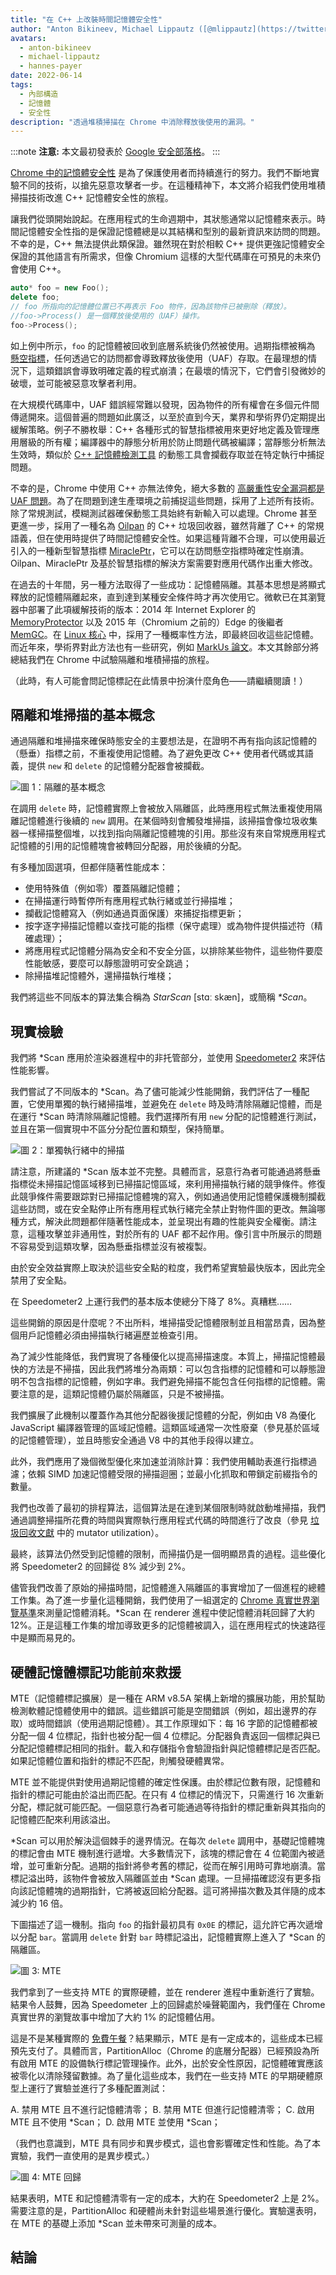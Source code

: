 ```yaml
---
title: "在 C++ 上改裝時間記憶體安全性"
author: "Anton Bikineev, Michael Lippautz ([@mlippautz](https://twitter.com/mlippautz)), Hannes Payer ([@PayerHannes](https://twitter.com/PayerHannes))"
avatars:
  - anton-bikineev
  - michael-lippautz
  - hannes-payer
date: 2022-06-14
tags:
  - 內部構造
  - 記憶體
  - 安全性
description: "透過堆積掃描在 Chrome 中消除釋放後使用的漏洞。"
---
```

:::note
**注意:** 本文最初發表於 [Google 安全部落格](https://security.googleblog.com/2022/05/retrofitting-temporal-memory-safety-on-c.html)。
:::

[Chrome 中的記憶體安全性](https://security.googleblog.com/2021/09/an-update-on-memory-safety-in-chrome.html) 是為了保護使用者而持續進行的努力。我們不斷地實驗不同的技術，以搶先惡意攻擊者一步。在這種精神下，本文將介紹我們使用堆積掃描技術改進 C++ 記憶體安全性的旅程。

<!--truncate-->
讓我們從頭開始說起。在應用程式的生命週期中，其狀態通常以記憶體來表示。時間記憶體安全性指的是保證記憶體總是以其結構和型別的最新資訊來訪問的問題。不幸的是，C++ 無法提供此類保證。雖然現在對於相較 C++ 提供更強記憶體安全保證的其他語言有所需求，但像 Chromium 這樣的大型代碼庫在可預見的未來仍會使用 C++。

```cpp
auto* foo = new Foo();
delete foo;
// foo 所指向的記憶體位置已不再表示 Foo 物件，因為該物件已被刪除（釋放）。
//foo->Process() 是一個釋放後使用的（UAF）操作。
foo->Process();
```

如上例中所示，`foo` 的記憶體被回收到底層系統後仍然被使用。過期指標被稱為 [懸空指標](https://en.wikipedia.org/wiki/Dangling_pointer)，任何透過它的訪問都會導致釋放後使用（UAF）存取。在最理想的情況下，這類錯誤會導致明確定義的程式崩潰；在最壞的情況下，它們會引發微妙的破壞，並可能被惡意攻擊者利用。

在大規模代碼庫中，UAF 錯誤經常難以發現，因為物件的所有權會在多個元件間傳遞開來。這個普遍的問題如此廣泛，以至於直到今天，業界和學術界仍定期提出緩解策略。例子不勝枚舉：C++ 各種形式的智慧指標被用來更好地定義及管理應用層級的所有權；編譯器中的靜態分析用於防止問題代碼被編譯；當靜態分析無法生效時，類似於 [C++ 記憶體檢測工具](https://github.com/google/sanitizers) 的動態工具會攔截存取並在特定執行中捕捉問題。

不幸的是，Chrome 中使用 C++ 亦無法倖免，絕大多數的 [高嚴重性安全漏洞都是 UAF 問題](https://www.chromium.org/Home/chromium-security/memory-safety/)。為了在問題到達生產環境之前捕捉這些問題，採用了上述所有技術。除了常規測試，模糊測試器確保動態工具始終有新輸入可以處理。Chrome 甚至更進一步，採用了一種名為 [Oilpan](https://v8.dev/blog/oilpan-library) 的 C++ 垃圾回收器，雖然背離了 C++ 的常規語義，但在使用時提供了時間記憶體安全性。如果這種背離不合理，可以使用最近引入的一種新型智慧指標 [MiraclePtr](https://security.googleblog.com/2021/09/an-update-on-memory-safety-in-chrome.html)，它可以在訪問懸空指標時確定性崩潰。Oilpan、MiraclePtr 及基於智慧指標的解決方案需要對應用代碼作出重大修改。

在過去的十年間，另一種方法取得了一些成功：記憶體隔離。其基本思想是將顯式釋放的記憶體隔離起來，直到達到某種安全條件時才再次使用它。微軟已在其瀏覽器中部署了此項緩解技術的版本：2014 年 Internet Explorer 的 [MemoryProtector](https://securityintelligence.com/understanding-ies-new-exploit-mitigations-the-memory-protector-and-the-isolated-heap/) 以及 2015 年（Chromium 之前的）Edge 的後繼者 [MemGC](https://securityintelligence.com/memgc-use-after-free-exploit-mitigation-in-edge-and-ie-on-windows-10/)。在 [Linux 核心](https://a13xp0p0v.github.io/2020/11/30/slab-quarantine.html) 中，採用了一種概率性方法，即最終回收這些記憶體。而近年來，學術界對此方法也有一些研究，例如 [MarkUs 論文](https://www.cst.cam.ac.uk/blog/tmj32/addressing-temporal-memory-safety)。本文其餘部分將總結我們在 Chrome 中試驗隔離和堆積掃描的旅程。

（此時，有人可能會問記憶標記在此情景中扮演什麼角色——請繼續閱讀！）

## 隔離和堆掃描的基本概念

通過隔離和堆掃描來確保時態安全的主要想法是，在證明不再有指向該記憶體的（懸垂）指標之前，不重複使用記憶體。為了避免更改 C++ 使用者代碼或其語義，提供 `new` 和 `delete` 的記憶體分配器會被攔截。

![圖 1：隔離的基本概念](/_img/retrofitting-temporal-memory-safety-on-c++/basics.svg)

在調用 `delete` 時，記憶體實際上會被放入隔離區，此時應用程式無法重複使用隔離記憶體進行後續的 `new` 調用。在某個時刻會觸發堆掃描，該掃描會像垃圾收集器一樣掃描整個堆，以找到指向隔離記憶體塊的引用。那些沒有來自常規應用程式記憶體的引用的記憶體塊會被轉回分配器，用於後續的分配。

有多種加固選項，但都伴隨著性能成本：

- 使用特殊值（例如零）覆蓋隔離記憶體；
- 在掃描運行時暫停所有應用程式執行緒或並行掃描堆；
- 攔截記憶體寫入（例如通過頁面保護）來捕捉指標更新；
- 按字逐字掃描記憶體以查找可能的指標（保守處理）或為物件提供描述符（精確處理）；
- 將應用程式記憶體分隔為安全和不安全分區，以排除某些物件，這些物件要麼性能敏感，要麼可以靜態證明可安全跳過；
- 除掃描堆記憶體外，還掃描執行堆棧；

我們將這些不同版本的算法集合稱為 *StarScan* [stɑː skæn]，或簡稱 *\*Scan*。

## 現實檢驗

我們將 \*Scan 應用於渲染器進程中的非托管部分，並使用 [Speedometer2](https://browserbench.org/Speedometer2.0/) 來評估性能影響。

我們嘗試了不同版本的 \*Scan。為了儘可能減少性能開銷，我們評估了一種配置，它使用單獨的執行緒掃描堆，並避免在 `delete` 時及時清除隔離記憶體，而是在運行 \*Scan 時清除隔離記憶體。我們選擇所有用 `new` 分配的記憶體進行測試，並且在第一個實現中不區分分配位置和類型，保持簡單。

![圖 2：單獨執行緒中的掃描](/_img/retrofitting-temporal-memory-safety-on-c++/separate-thread.svg)

請注意，所建議的 \*Scan 版本並不完整。具體而言，惡意行為者可能通過將懸垂指標從未掃描記憶區域移到已掃描記憶區域，來利用掃描執行緒的競爭條件。修復此競爭條件需要跟踪對已掃描記憶體塊的寫入，例如通過使用記憶體保護機制攔截這些訪問，或在安全點停止所有應用程式執行緒完全禁止對物件圖的更改。無論哪種方式，解決此問題都伴隨著性能成本，並呈現出有趣的性能與安全權衡。請注意，這種攻擊並非通用性，對於所有的 UAF 都不起作用。像引言中所展示的問題不容易受到這類攻擊，因為懸垂指標並沒有被複製。

由於安全效益實際上取決於這些安全點的粒度，我們希望實驗最快版本，因此完全禁用了安全點。

在 Speedometer2 上運行我們的基本版本使總分下降了 8%。真糟糕……

這些開銷的原因是什麼呢？不出所料，堆掃描受記憶體限制並且相當昂貴，因為整個用戶記憶體必須由掃描執行緒遍歷並檢查引用。

為了減少性能降低，我們實現了各種優化以提高掃描速度。本質上，掃描記憶體最快的方法是不掃描，因此我們將堆分為兩類：可以包含指標的記憶體和可以靜態證明不包含指標的記憶體，例如字串。我們避免掃描不能包含任何指標的記憶體。需要注意的是，這類記憶體仍屬於隔離區，只是不被掃描。

我們擴展了此機制以覆蓋作為其他分配器後援記憶體的分配，例如由 V8 為優化 JavaScript 編譯器管理的區域記憶體。這類區域通常一次性廢棄（參見基於區域的記憶體管理），並且時態安全通過 V8 中的其他手段得以建立。

此外，我們應用了幾個微型優化來加速並消除計算：我們使用輔助表進行指標過濾；依賴 SIMD 加速記憶體受限的掃描迴圈；並最小化抓取和帶鎖定前綴指令的數量。

我們也改善了最初的排程算法，這個算法是在達到某個限制時就啟動堆掃描，我們通過調整掃描所花費的時間與實際執行應用程式代碼的時間進行了改良（參見 [垃圾回收文獻](https://dl.acm.org/doi/10.1145/604131.604155) 中的 mutator utilization）。

最終，該算法仍然受到記憶體的限制，而掃描仍是一個明顯昂貴的過程。這些優化將 Speedometer2 的回歸從 8% 減少到 2%。

儘管我們改善了原始的掃描時間，記憶體進入隔離區的事實增加了一個進程的總體工作集。為了進一步量化這種開銷，我們使用了一組選定的 [Chrome 真實世界瀏覽基準](https://chromium.googlesource.com/catapult/)來測量記憶體消耗。\*Scan 在 renderer 進程中使記憶體消耗回歸了大約 12%。正是這種工作集的增加導致更多的記憶體被調入，這在應用程式的快速路徑中是顯而易見的。

## 硬體記憶體標記功能前來救援

MTE（記憶體標記擴展）是一種在 ARM v8.5A 架構上新增的擴展功能，用於幫助檢測軟體記憶體使用中的錯誤。這些錯誤可能是空間錯誤（例如，超出邊界的存取）或時間錯誤（使用過期記憶體）。其工作原理如下：每 16 字節的記憶體都被分配一個 4 位標記，指針也被分配一個 4 位標記。分配器負責返回一個標記與已分配記憶體標記相同的指針。載入和存儲指令會驗證指針與記憶體標記是否匹配。如果記憶體位置和指針的標記不匹配，則觸發硬體異常。

MTE 並不能提供對使用過期記憶體的確定性保護。由於標記位數有限，記憶體和指針的標記可能由於溢出而匹配。在只有 4 位標記的情況下，只需進行 16 次重新分配，標記就可能匹配。一個惡意行為者可能通過等待指針的標記重新與其指向的記憶體匹配來利用該溢出。

\*Scan 可以用於解決這個棘手的邊界情況。在每次 `delete` 調用中，基礎記憶體塊的標記會由 MTE 機制進行遞增。大多數情況下，該塊的標記會在 4 位範圍內被遞增，並可重新分配。過期的指針將參考舊的標記，從而在解引用時可靠地崩潰。當標記溢出時，該物件會被放入隔離區並由 \*Scan 處理。一旦掃描確認沒有更多指向該記憶體塊的過期指針，它將被返回給分配器。這可將掃描次數及其伴隨的成本減少約 16 倍。

下圖描述了這一機制。指向 `foo` 的指針最初具有 `0x0E` 的標記，這允許它再次遞增以分配 `bar`。當調用 `delete` 針對 `bar` 時標記溢出，記憶體實際上進入了 \*Scan 的隔離區。

![圖 3: MTE](/_img/retrofitting-temporal-memory-safety-on-c++/mte.svg)

我們拿到了一些支持 MTE 的實際硬體，並在 renderer 進程中重新進行了實驗。結果令人鼓舞，因為 Speedometer 上的回歸處於噪聲範圍內，我們僅在 Chrome 真實世界的瀏覽故事中增加了大約 1% 的記憶體佔用。

這是不是某種實際的 [免費午餐](https://en.wikipedia.org/wiki/No_free_lunch_theorem)？結果顯示，MTE 是有一定成本的，這些成本已經預先支付了。具體而言，PartitionAlloc（Chrome 的底層分配器）已經預設為所有啟用 MTE 的設備執行標記管理操作。此外，出於安全性原因，記憶體確實應該被零化以清除殘留數據。為了量化這些成本，我們在一些支持 MTE 的早期硬體原型上運行了實驗並進行了多種配置測試：

 A. 禁用 MTE 且不進行記憶體清零；
 B. 禁用 MTE 但進行記憶體清零；
 C. 啟用 MTE 且不使用 \*Scan；
 D. 啟用 MTE 並使用 \*Scan；

（我們也意識到，MTE 具有同步和異步模式，這也會影響確定性和性能。為了本實驗，我們一直使用的是異步模式。）

![圖 4: MTE 回歸](/_img/retrofitting-temporal-memory-safety-on-c++/mte-regression.svg)

結果表明，MTE 和記憶體清零有一定的成本，大約在 Speedometer2 上是 2%。需要注意的是，PartitionAlloc 和硬體尚未針對這些場景進行優化。實驗還表明，在 MTE 的基礎上添加 \*Scan 並未帶來可測量的成本。

## 結論
